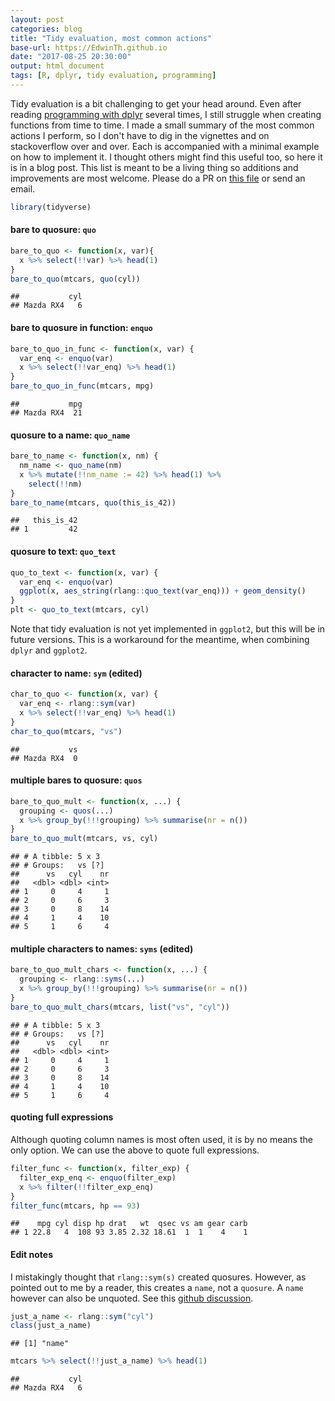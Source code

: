 ```yaml
---
layout: post
categories: blog
title: "Tidy evaluation, most common actions"
base-url: https://EdwinTh.github.io
date: "2017-08-25 20:30:00"
output: html_document
tags: [R, dplyr, tidy evaluation, programming]
---
```


Tidy evaluation is a bit challenging to get your head around. Even after reading [programming with dplyr](https://cran.r-project.org/web/packages/dplyr/vignettes/programming.html) several times, I still struggle when creating functions from time to time. I made a small summary of the most common actions I perform, so I don't have to dig in the vignettes and on stackoverflow over and over. Each is accompanied with a minimal example on how to implement it. I thought others might find this useful too, so here it is in a blog post. This list is meant to be a living thing so additions and improvements are most welcome. Please do a PR on [this file](https://github.com/EdwinTh/EdwinTh.github.io/tree/master/_source/2017-08-24-dplyr-recipes.Rmd) or send an email.


```r
library(tidyverse)
```
#### bare to quosure: `quo`

```r
bare_to_quo <- function(x, var){
  x %>% select(!!var) %>% head(1)
}
bare_to_quo(mtcars, quo(cyl))
```

```
##           cyl
## Mazda RX4   6
```

#### bare to quosure in function: `enquo`

```r
bare_to_quo_in_func <- function(x, var) {
  var_enq <- enquo(var)
  x %>% select(!!var_enq) %>% head(1)
}
bare_to_quo_in_func(mtcars, mpg)
```

```
##           mpg
## Mazda RX4  21
```

#### quosure to a name: `quo_name`

```r
bare_to_name <- function(x, nm) {
  nm_name <- quo_name(nm)
  x %>% mutate(!!nm_name := 42) %>% head(1) %>% 
    select(!!nm)
}
bare_to_name(mtcars, quo(this_is_42))
```

```
##   this_is_42
## 1         42
```

#### quosure to text: `quo_text`

```r
quo_to_text <- function(x, var) {
  var_enq <- enquo(var)
  ggplot(x, aes_string(rlang::quo_text(var_enq))) + geom_density()
}
plt <- quo_to_text(mtcars, cyl)
```

Note that tidy evaluation is not yet implemented in `ggplot2`, but this will be in future versions. This is a workaround for the meantime, when combining `dplyr` and `ggplot2`.

#### character to name: `sym` (edited)


```r
char_to_quo <- function(x, var) {
  var_enq <- rlang::sym(var)
  x %>% select(!!var_enq) %>% head(1)
}
char_to_quo(mtcars, "vs")
```

```
##           vs
## Mazda RX4  0
```

#### multiple bares to quosure: `quos`

```r
bare_to_quo_mult <- function(x, ...) {
  grouping <- quos(...)
  x %>% group_by(!!!grouping) %>% summarise(nr = n())
}
bare_to_quo_mult(mtcars, vs, cyl)
```

```
## # A tibble: 5 x 3
## # Groups:   vs [?]
##      vs   cyl    nr
##   <dbl> <dbl> <int>
## 1     0     4     1
## 2     0     6     3
## 3     0     8    14
## 4     1     4    10
## 5     1     6     4
```

#### multiple characters to names: `syms` (edited)

```r
bare_to_quo_mult_chars <- function(x, ...) {
  grouping <- rlang::syms(...)
  x %>% group_by(!!!grouping) %>% summarise(nr = n())
}
bare_to_quo_mult_chars(mtcars, list("vs", "cyl"))
```

```
## # A tibble: 5 x 3
## # Groups:   vs [?]
##      vs   cyl    nr
##   <dbl> <dbl> <int>
## 1     0     4     1
## 2     0     6     3
## 3     0     8    14
## 4     1     4    10
## 5     1     6     4
```

#### quoting full expressions

Although quoting column names is most often used, it is by no means the only option. We can use the above to quote full expressions.


```r
filter_func <- function(x, filter_exp) {
  filter_exp_enq <- enquo(filter_exp)
  x %>% filter(!!filter_exp_enq)
}
filter_func(mtcars, hp == 93)
```

```
##    mpg cyl disp hp drat   wt  qsec vs am gear carb
## 1 22.8   4  108 93 3.85 2.32 18.61  1  1    4    1
```

#### Edit notes

I mistakingly thought that `rlang::sym(s)` created quosures. However, as pointed out to me by a reader, this creates a `name`, not a `quosure`. A `name` however can also be unquoted. See this [github discussion](https://github.com/tidyverse/rlang/issues/116).


```r
just_a_name <- rlang::sym("cyl")
class(just_a_name)
```

```
## [1] "name"
```

```r
mtcars %>% select(!!just_a_name) %>% head(1)
```

```
##           cyl
## Mazda RX4   6
```


